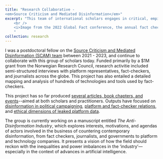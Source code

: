 ```yaml
---
title: "Research Collaborative - 
<em>Source Criticism and Mediated Disinformation</em>"
excerpt: "This team of international scholars engages in critical, empirical analysis of the challenges tech and platform companies, fact checking organisations, and journalists face when addressing disinformation. The 'SCAM' project also explores ways to detect and counter disinformation, specifically during periods of elections.<br/><br /><img src='/images/global-fact9.jpg'>
	<br />
	<i>Image from the 2022 Global Fact conference, the annual fact checking summit, which was hosted by the team in Oslo.</i>
	"
collection: research
---
```


I was a postdoctoral fellow on the [Source Criticism and Mediated Disinformation (SCAM) team](https://uni.oslomet.no/scam/) between 2021 - 2023, and continue to collaborate with this group of scholars today. Funded primarily by a $1M grant from the Norwegian Research Council, research activitie included semi-structured interviews with platform representatives, fact-checkers, and journalists across the globe. This project has also entailed a detailed mapping and analysis of hundreds of technologies and tools used by fact-checkers. 

This project has so far produced [several articles, book chapters, and events](https://uni.oslomet.no/scam/dissemination/)--aimed at both scholars and practitioners. Outputs have focused on [disinformation in political campaigning](https://www.routledge.com/The-Routledge-Handbook-of-Political-Campaigning/Lilleker-Jackson-Kalsnes-Mellado-Trevisan-Veneti/p/book/9781032356716?srsltid=AfmBOopthd3iEjhihtFY_q5Ho0yQTlOv3P5LQ38ptaoX1_og1_P2LAB-), [platform and fact-checker relations](https://ijoc.org/index.php/ijoc/article/view/19851), and [ethical dimensions of leaked platform data](https://scholar.google.com/citations?view_op=view_citation&hl=en&user=8NBx6CMAAAAJ&citation_for_view=8NBx6CMAAAAJ:qjMakFHDy7sC).

The group is currently working on a manuscript entitled  <i>The Anti- Disinformation Industry</i>, which explores interests, motivations, and agendas of actors involved in the business of countering contemporary disinformation, from fact checkers, journalists, and governments to platform and technology companies. It presents a vision of how the field should reckon with the inequalities and power imbalances in the ‘industry’—especially in the context of advances in artificial intelligence. 







